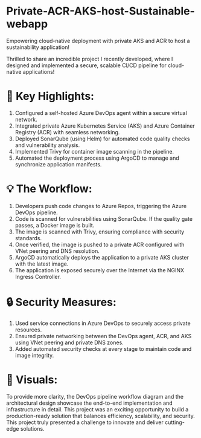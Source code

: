 # Private-ACR-AKS-host-Sustainable-webapp
Empowering cloud-native deployment with private AKS and ACR to host a sustainability application!

Thrilled to share an incredible project I recently developed, where I designed and implemented a secure, scalable CI/CD pipeline for cloud-native applications! 
# 🔧 Key Highlights:  
1. Configured a self-hosted Azure DevOps agent within a secure virtual network.  
2. Integrated private Azure Kubernetes Service (AKS) and Azure Container Registry (ACR) with seamless networking.  
3. Deployed SonarQube (using Helm) for automated code quality checks and vulnerability analysis.  
4. Implemented Trivy for container image scanning in the pipeline.  
5. Automated the deployment process using ArgoCD to manage and synchronize application manifests. 
# 💡 The Workflow:  
1. Developers push code changes to Azure Repos, triggering the Azure DevOps pipeline.  
2. Code is scanned for vulnerabilities using SonarQube. If the quality gate passes, a Docker image is built.  
3. The image is scanned with Trivy, ensuring compliance with security standards.  
4. Once verified, the image is pushed to a private ACR configured with VNet peering and DNS resolution.  
5. ArgoCD automatically deploys the application to a private AKS cluster with the latest image.  
6. The application is exposed securely over the Internet via the NGINX Ingress Controller. 
# 🔒 Security Measures:  
1. Used service connections in Azure DevOps to securely access private resources.  
2. Ensured private networking between the DevOps agent, ACR, and AKS using VNet peering and private DNS zones.  
3. Added automated security checks at every stage to maintain code and image integrity.
# 📂 Visuals:
To provide more clarity, the DevOps pipeline workflow diagram and the architectural design showcase the end-to-end implementation and infrastructure in detail.
This project was an exciting opportunity to build a production-ready solution that balances efficiency, scalability, and security. This project truly presented a challenge to innovate and deliver cutting-edge solutions.
